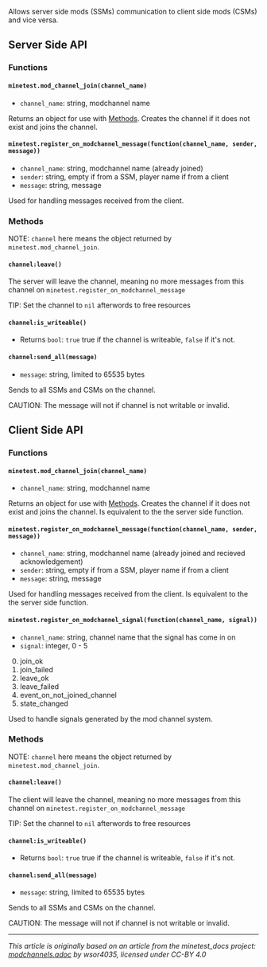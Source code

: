 Allows server side mods (SSMs) communication to client side mods (CSMs) and vice versa.

## Server Side API

### Functions

#### `minetest.mod_channel_join(channel_name)`

* `channel_name`: string, modchannel name

Returns an object for use with [Methods](#Methods). Creates the channel if it does not exist and joins the channel.

#### `minetest.register_on_modchannel_message(function(channel_name, sender, message))`

* `channel_name`: string, modchannel name (already joined)
* `sender`: string, empty if from a SSM, player name if from a client
* `message`: string, message

Used for handling messages received from the client.

### Methods

NOTE: `channel` here means the object returned by `minetest.mod_channel_join`.

#### `channel:leave()`

The server will leave the channel, meaning no more messages from this channel on `minetest.register_on_modchannel_message`

TIP: Set the channel to `nil` afterwords to free resources

#### `channel:is_writeable()`

* Returns `bool`: `true` true if the channel is writeable, `false` if it's not.

#### `channel:send_all(message)`

* `message`: string, limited to 65535 bytes

Sends to all SSMs and CSMs on the channel.

CAUTION: The message will not if channel is not writable or invalid.

## Client Side API

### Functions

#### `minetest.mod_channel_join(channel_name)`

* `channel_name`: string, modchannel name

Returns an object for use with [Methods](#Methods). Creates the channel if it does not exist and joins the channel. Is equivalent to the the server side function.

#### `minetest.register_on_modchannel_message(function(channel_name, sender, message))`

* `channel_name`: string, modchannel name (already joined and recieved acknowledgement)
* `sender`: string, empty if from a SSM, player name if from a client
* `message`: string, message

Used for handling messages received from the client. Is equivalent to the the server side function.

#### `minetest.register_on_modchannel_signal(function(channel_name, signal))`
* `channel_name`: string, channel name that the signal has come in on
* `signal`: integer, 0 - 5

0. join_ok
1. join_failed
2. leave_ok
3. leave_failed
4. event_on_not_joined_channel
5. state_changed

Used to handle signals generated by the mod channel system.

### Methods

NOTE: `channel` here means the object returned by `minetest.mod_channel_join`.

#### `channel:leave()`

The client will leave the channel, meaning no more messages from this channel on `minetest.register_on_modchannel_message`

TIP: Set the channel to `nil` afterwords to free resources

#### `channel:is_writeable()`

* Returns `bool`: `true` true if the channel is writeable, `false` if it's not.

#### `channel:send_all(message)`

* `message`: string, limited to 65535 bytes

Sends to all SSMs and CSMs on the channel.

CAUTION: The message will not if channel is not writable or invalid.

---
*This article is originally based on an article from the minetest_docs project: [modchannels.adoc](https://github.com/minetest/minetest_docs/blob/master/doc/modchannels.adoc) by wsor4035, licensed under CC-BY 4.0*